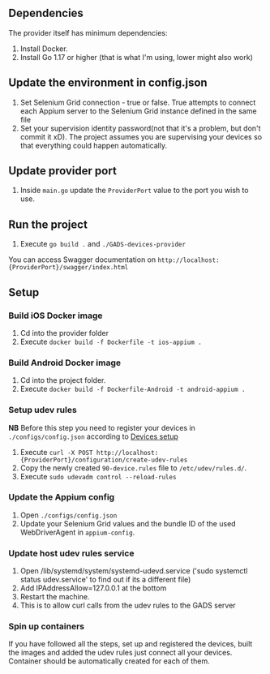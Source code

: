 ## Dependencies  
The provider itself has minimum dependencies:  
1. Install Docker.  
2. Install Go 1.17 or higher (that is what I'm using, lower might also work)    

## Update the environment in config.json  
1. Set Selenium Grid connection - true or false. True attempts to connect each Appium server to the Selenium Grid instance defined in the same file  
2. Set your supervision identity password(not that it's a problem, but don't commit it xD). The project assumes you are supervising your devices so that everything could happen automatically.  

## Update provider port
1. Inside `main.go` update the `ProviderPort` value to the port you wish to use.  

## Run the project   
1. Execute `go build .` and `./GADS-devices-provider`    

You can access Swagger documentation on `http://localhost:{ProviderPort}/swagger/index.html`  

## Setup  
### Build iOS Docker image
1. Cd into the provider folder  
2. Execute `docker build -f Dockerfile -t ios-appium .`  

### Build Android Docker image
1. Cd into the project folder.  
2. Execute `docker build -f Dockerfile-Android -t android-appium .`  

### Setup udev rules
**NB** Before this step you need to register your devices in `./configs/config.json` according to [Devices setup](./docs/devices-setup.md)  
1. Execute `curl -X POST http://localhost:{ProviderPort}/configuration/create-udev-rules`  
2. Copy the newly created `90-device.rules` file to `/etc/udev/rules.d/`.  
3. Execute `sudo udevadm control --reload-rules`  

### Update the Appium config  
1. Open `./configs/config.json` 
3. Update your Selenium Grid values and the bundle ID of the used WebDriverAgent in `appium-config`.  

### Update host udev rules service
1. Open /lib/systemd/system/systemd-udevd.service ('sudo systemctl status udev.service' to find out if its a different file)  
2. Add IPAddressAllow=127.0.0.1 at the bottom  
3. Restart the machine.  
4. This is to allow curl calls from the udev rules to the GADS server  

### Spin up containers  
If you have followed all the steps, set up and registered the devices, built the images and added the udev rules just connect all your devices. Container should be automatically created for each of them.  
